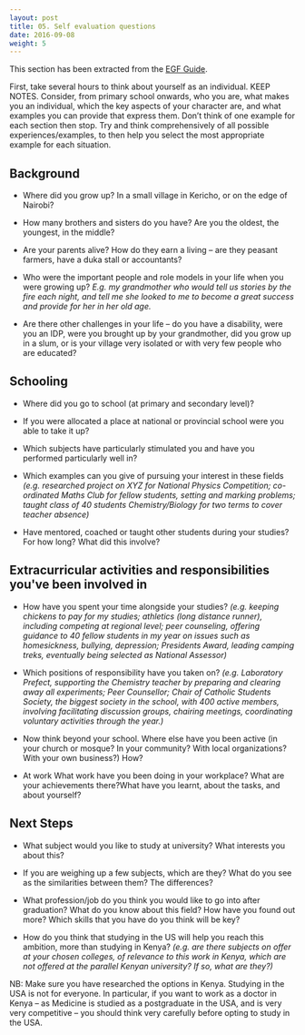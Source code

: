 ```yaml
---
layout: post 
title: 05. Self evaluation questions
date: 2016-09-08
weight: 5
---
```


This section has been extracted from the [EGF Guide](https://drive.google.com/open?id=0BxcN6nrpsXL6eHlBUHBNaGdTZ00).

First, take several hours to think about yourself as an individual. KEEP NOTES. Consider, from primary school onwards, who you are, what makes you an individual, which the key aspects of your character are, and what examples you can provide that express them. Don’t think of one example for each section then stop. Try and think comprehensively of all possible experiences/examples, to then help you select the most appropriate example for each situation.

## Background

* Where did you grow up? In a small village in Kericho, or on the edge of Nairobi?

* How many brothers and sisters do you have? Are you the oldest, the youngest, in the middle?

* Are your parents alive?  How do they earn a living – are they peasant farmers, have a duka stall or accountants?

* Who were the important people and role models in your life when you were growing up?  *E.g. my grandmother who would tell us stories by the fire each night, and tell me she looked to me to become a great success and provide for her in her old age.*

* Are there other challenges in your life – do you have a disability, were you an IDP, were you brought up by your grandmother, did you grow up in a slum, or is your village very isolated or with very few people who are educated?

## Schooling

* Where did you go to school (at primary and secondary level)?

* If you were allocated a place at national or provincial school were you able to take it up?

* Which subjects have particularly stimulated you and have you performed particularly well in?

* Which examples can you give of pursuing your interest in these fields *(e.g. researched project on XYZ for National Physics Competition; co-ordinated Maths Club for fellow students, setting and marking problems; taught class of 40 students Chemistry/Biology for two terms to cover teacher absence)*

* Have mentored, coached or taught other students during your studies? For how long?  What did this involve?

## Extracurricular activities and responsibilities you've been involved in

* How have you spent your time alongside your studies? *(e.g. keeping chickens to pay for my studies;  athletics (long distance runner), including competing at regional level; peer counseling, offering guidance to 40 fellow students in my year on issues such as homesickness, bullying, depression;  Presidents Award, leading camping treks, eventually being selected as National Assessor)*

* Which positions of responsibility have you taken on? *(e.g. Laboratory Prefect, supporting the Chemistry teacher by preparing and clearing away all experiments; Peer Counsellor; Chair of Catholic Students Society, the biggest society in the school, with 400 active members, involving facilitating discussion groups, chairing meetings, coordinating voluntary activities through the year.)*

* Now think beyond your school. Where else have you been active (in your church or mosque? In your community? With local organizations? With your own business?) How?

* At work What work have you been doing in your workplace?  What are your achievements there?What have you learnt, about the tasks, and about yourself?

## Next Steps

* What subject would you like to study at university? What interests you about this?

* If you are weighing up a few subjects, which are they? What do you see as the similarities between them?  The differences?

* What profession/job do you think you would like to go into after graduation? What do you know about this field? How have you found out more? Which skills that you have do you think will be key?

* How do you think that studying in the US will help you reach this ambition, more than studying in Kenya? *(e.g. are there subjects on offer at your chosen colleges, of relevance to this work in Kenya, which are not offered at the parallel Kenyan university?  If so, what are they?)*

NB: Make sure you have researched the options in Kenya.  Studying in the USA is not for everyone. In particular, if you want to work as a doctor in Kenya – as Medicine is studied as a postgraduate in the USA, and is very very competitive – you should think very carefully before opting to study in the USA.

